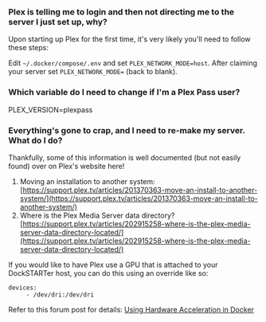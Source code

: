 ### Plex is telling me to login and then not directing me to the server I just set up, why?
Upon starting up Plex for the first time, it's very likely you'll need to follow these steps:

Edit `~/.docker/compose/.env` and set `PLEX_NETWORK_MODE=host`. After claiming your server set `PLEX_NETWORK_MODE=` (back to blank).

### Which variable do I need to change if I'm a Plex Pass user?

PLEX_VERSION=plexpass

### Everything's gone to crap, and I need to re-make my server. What do I do?
Thankfully, some of this information is well documented (but not easily found) over on Plex's website here!
1. Moving an installation to another system: [https://support.plex.tv/articles/201370363-move-an-install-to-another-system/](https://support.plex.tv/articles/201370363-move-an-install-to-another-system/)
2. Where is the Plex Media Server data directory? [https://support.plex.tv/articles/202915258-where-is-the-plex-media-server-data-directory-located/](https://support.plex.tv/articles/202915258-where-is-the-plex-media-server-data-directory-located/)

If you would like to have Plex use a GPU that is attached to your DockSTARTer host, you can do this using an override like so:
```
devices:
     - /dev/dri:/dev/dri
```
Refer to this forum post for details: [Using Hardware Acceleration in Docker](https://forums.plex.tv/t/using-hardware-acceleration-in-docker/229702/3)
